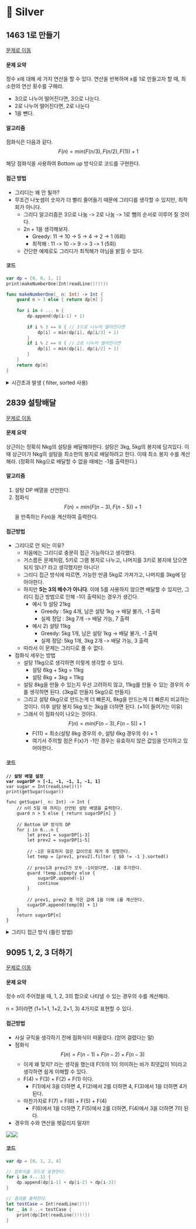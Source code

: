 # 🥈 Silver

## 1463 1로 만들기

[문제로 이동](https://www.acmicpc.net/problem/1463)

#### 문제 요약

정수 x에 대해 세 가지 연산을 할 수 있다. 연산을 반복하며 x를 1로 만들고자 할 때, 최소한의 연산 횟수를 구해라.

* 3으로 나누어 떨어진다면, 3으로 나눈다.
* 2로 나누어 떨어진다면, 2로 나눈다
* 1을 뺀다.

#### 알고리즘

점화식은 다음과 같다.$$F(n) = min(F(n/3), F(n/2), F(1)) + 1$$

해당 점화식을 사용하여 Bottom up 방식으로 코드를 구현한다.

#### 접근 방법

* 그리디는 왜 안 될까?
* 무조건 나눗셈이 숫자가 더 빨리 줄어들기 때문에 그리디를 생각할 수 있지만, 최적회가 아니다.
  * 그리디 알고리즘은 3으로 나눔 -> 2로 나눔 -> 1로 뺌의 순서로 이루어 질 것이다.
  * 2n + 1을 생각해보자.
    * Greedy: 11 -> 10 -> 5 -> 4 -> 2 -> 1 (6회)
    * 최적해 : 11 -> 10 -> 9 -> 3 -> 1 (5회)
  * 간단한 예제로도 그리디가 최적해가 아님을 밝힐 수 있다.

#### 코드

```swift
var dp = [0, 0, 1, 1]
print(makeNumberOne(Int(readLine()!)!))

func makeNumberOne(_ n: Int) -> Int {
    guard n > 3 else { return dp[n] }
    
    for i in 4 ... n {
        dp.append(dp[i-1] + 1)
        
        if i % 3 == 0 { // 3으로 나누어 떨어진다면
            dp[i] = min(dp[i], dp[i/3] + 1)
        }
        if i % 2 == 0 { // 2로 나누어 떨어진다면
            dp[i] = min(dp[i], dp[i/2] + 1)
        }
    }
    return dp[n]
}


```

<details>

<summary>시간초과 발생 ( filter, sorted 사용) </summary>

```swift
var dp = [0, 0, 1, 1]
print(makeNumberOne(Int(readLine()!)!))

func makeNumberOne(_ n: Int) -> Int {
    guard n > 3 else { return dp[n] }
    
    for i in 4...n {
        var nexts = [Int](repeating: -1, count: 3)
        
        if i % 3 == 0 { nexts[0] = dp[i/3] }
        if i % 2 == 0 { nexts[1] = dp[i/2] }
        nexts[2] = dp[i-1]
        
        nexts = nexts.filter { $0 != -1 }
        
        dp.append(nexts.min()! + 1)
    }
    return dp[n]
}
```

</details>

## 2839 설탕배달

[문제로 이동](https://www.acmicpc.net/problem/2839)

#### 문제 요약

상근이는 정확히 Nkg의 설탕을 배달해야한다. 설탕은 3kg, 5kg의 봉지에 담겨있다. 이때 상근이가 Nkg의 설탕을 최소한의 봉지로 배달하려고 한다. 이때 최소 봉지 수를 계산해라. (정확히 Nkg으로 배달할 수 없을 때에는 -1를 출력한다.)

#### 알고리즘

1. 설탕 DP 배열을 선언한다.
2. 점화식 $$F(n) = min(F(n-3), F(n-5)) +1$$을 만족하는 F(n)을 계산하여 출력한다.

#### 접근방법

* 그리디로 안 되는 이유?
  * 처음에는 그리디로 충분히 접근 가능하다고 생각했다.
  * 거스름돈 문제처럼, 5키로 그램 봉지로 나누고, 나머지를 3키로 봉지에 담으면 되지 않나? 라고 생각했지만 아니다!
  * 그리디 접근 방식에 따르면, 가능한 만큼 5kg로 가져가고, 나머지를 3kg에 담아야한다.
  * 하지만 **5는 3의 배수가 아니다**. 이에 5를 사용하지 않으면 배달할 수 있지만, 그리디 접근 방법으로 인해 -1이 출력되는 경우가 생긴다.
    * 예시 1) 설탕 21kg
      * Greedy : 5kg 4개, 남은 설탕 1kg -> 배달 불가, -1 출력
      * 실제 정답 : 3kg 7개 -> 배달 가능, 7 출력
    * 예시 2) 설탕 11kg
      * Greedy: 5kg 1개, 남은 설탕 1kg -> 배달 불가, -1 출력
      * 실제 정답: 5kg 1개, 3kg 2개 -> 배달 가능, 3 출력
  * 따라서 이 문제는 그리디로 풀 수 없다.
* 점화식 세우는 방법
  * 설탕 11kg으로 생각하면 이렇게 생각할 수 있다.&#x20;
    * 설탕 6kg + 5kg = 11kg
    * 설탕 8kg + 3kg = 11kg&#x20;
  * 설탕 8kg을 만들 수 있는지 우선 고려하지 않고, 11kg를 만들 수 있는 경우의 수를 생각하면 된다. (3kg로 만들지 5kg으로 만들지)
  * 그리고 설탕 6kg으로 만드는게 더 빠른지, 8kg을 만드는게 더 빠른지 비교하는 것이다. 이후 설탕 봉지 5kg 또는 3kg을 더하면 된다. (+1이 들어가는 이유)
  * 그래서 이 점화식이 나오는 것이다. $$F(n) = min(F(n-3), F(n-5)) +1$$
    * F(11) = 최소(설탕 8kg 경우의 수, 설탕 6kg 경우의 수) + 1
    * 여기서 주의할 점은 F(x)가 -1인 경우는 유효하지 않은 값임을 인지하고 있어야한다.

#### 코드

<pre class="language-swift"><code class="lang-swift"><strong>// 설탕 배열 설정
</strong><strong>var sugarDP = [-1, -1, -1, 1, -1, 1]
</strong>var sugar = Int(readLine()!)!
print(getSugar(sugar))

func getSugar(_ n: Int) -> Int {
    // n이 5일 때 까지는 선언된 설탕 배열을 출력한다.
    guard n > 5 else { return sugarDP[n] }
    
    // Bottom UP 방식의 DP
    for i in 6...n {
        let prev1 = sugarDP[i-3]
        let prev2 = sugarDP[i-5]
        
        // -1은 유효하지 않은 값이므로 제거 후 정렬한다.
        let temp = [prev1, prev2].filter { $0 != -1 }.sorted()
        
        // prev1과 prev2가 모두 -1이었다면, -1을 추가한다.
        guard !temp.isEmpty else {
            sugarDP.append(-1)
            continue
        }
        
        // prev1, prev2 중 작은 값에 1을 더해 i를 계산한다.
        sugarDP.append(temp[0] + 1)
    }
    return sugarDP[n]
}
</code></pre>

<details>

<summary>그리디 접근 방식 (틀린 방법)</summary>

```swift
var sugar = Int(readLine()!)!
var result = 0

for x in [3, 5] {
    if sugar >= x {
        result += sugar / x
        sugar %= x
    }
}
print( sugar == 0 ? result : -1)
```

</details>



## 9095 1, 2, 3 더하기

[문제로 이동](https://www.acmicpc.net/problem/9095)

#### 문제 요약

정수 n이 주어졌을 때, 1, 2, 3의 합으로 나타낼 수 있는 경우의 수를 계산해라.

n = 3이라면 (1+1+1, 1+2, 2+1, 3) 4가지로 표현할 수 있다.



#### 접근방법

* 사실 규칙을 생각하기 전에 점화식이 떠올랐다. (얻어 걸렸다는 말)
* 점화식 $$F(n) = F(n-1) + F(n-2) + F(n-3)$$
  * 이게 왜 맞지? 라는 생각을 했는데 F(1)의 1이 의미하는 바가 최댓값이 1이라고 생각하면 쉽게 이해할 수 있다.
  * F(4) = F(3) + F(2) + F(1) 이다.
    * F(1)에서 3을 더하면 4, F(2)에서 2를 더하면 4, F(3)에서 1을 더하면 4가 된다.
  * 마찬가지로 F(7) = F(6) + F(5) + F(4)
    * F(6)에서 1을 더하면 7, F(5)에서 2를 더하면, F(4)에서 3을 더하면 7이 된다.
* 경우의 수와 연산을 헷갈리지 말자!!

![](<../../.gitbook/assets/image (3).png>)![](<../../.gitbook/assets/image (1).png>)

#### 코드

```swift
var dp = [0, 1, 2, 4]

// 점화식을 코드로 표현한다.
for i in 4...11 {
    dp.append(dp[i-1] + dp[i-2] + dp[i-3])
}

// 결과를 출력한다.
let testCase = Int(readLine()!)!
for _ in 0 ..< testCase {
    print(dp[Int(readLine()!)!])
}

```
